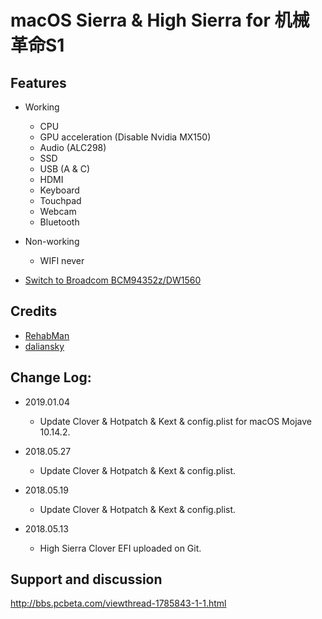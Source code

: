 # macOS Sierra & High Sierra for 机械革命S1


## Features

* Working
  * CPU
  * GPU acceleration (Disable Nvidia MX150)
  * Audio (ALC298)
  * SSD
  * USB (A & C)
  * HDMI
  * Keyboard
  * Touchpad
  * Webcam
  * Bluetooth

* Non-working
   * WIFI never
- [Switch to Broadcom BCM94352z/DW1560](https://github.com/lgs3137/MR_S1-macOS/tree/BCM94352z) 

## Credits

- [RehabMan](https://github.com/RehabMan) 
- [daliansky](https://github.com/daliansky) 

## Change Log:

- 2019.01.04
	- Update Clover & Hotpatch & Kext & config.plist for macOS Mojave 10.14.2.

- 2018.05.27
	- Update Clover & Hotpatch & Kext & config.plist.

- 2018.05.19
	- Update Clover & Hotpatch & Kext & config.plist.

- 2018.05.13
	- High Sierra Clover EFI uploaded on Git.


## Support and discussion

http://bbs.pcbeta.com/viewthread-1785843-1-1.html
